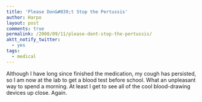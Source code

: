 ```yaml
---
title: 'Please Don&#039;t Stop the Pertussis'
author: Harpo
layout: post
comments: true
permalink: /2008/09/11/please-dont-stop-the-pertussis/
aktt_notify_twitter:
  - yes
tags:
  - medical
---
```

Although I have long since finished the medication, my cough has persisted, so I am now at the lab to get a blood test before school. What an unpleasant way to spend a morning. At least I get to see all of the cool blood-drawing devices up close. Again.